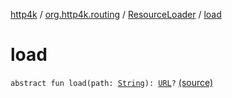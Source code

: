 [http4k](../../index.md) / [org.http4k.routing](../index.md) / [ResourceLoader](index.md) / [load](./load.md)

# load

`abstract fun load(path: `[`String`](https://kotlinlang.org/api/latest/jvm/stdlib/kotlin/-string/index.html)`): `[`URL`](https://docs.oracle.com/javase/9/docs/api/java/net/URL.html)`?` [(source)](https://github.com/http4k/http4k/blob/master/http4k-core/src/main/kotlin/org/http4k/routing/ResourceLoader.kt#L7)